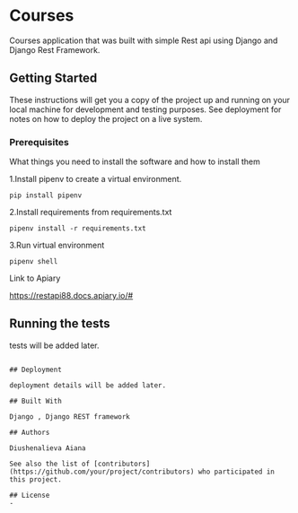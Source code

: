 # Courses

Courses application that was built with simple Rest api using Django and Django Rest Framework.

## Getting Started

These instructions will get you a copy of the project up and running on your local machine for development and testing purposes. See deployment for notes on how to deploy the project on a live system.

### Prerequisites

What things you need to install the software and how to install them


1.Install pipenv to create a virtual environment.
```
pip install pipenv
```
2.Install requirements from requirements.txt
```
pipenv install -r requirements.txt
```
3.Run virtual environment
```
pipenv shell
```


Link to Apiary

https://restapi88.docs.apiary.io/#

## Running the tests

tests will be added later.
```

## Deployment

deployment details will be added later.

## Built With

Django , Django REST framework 

## Authors

Diushenalieva Aiana

See also the list of [contributors](https://github.com/your/project/contributors) who participated in this project.

## License
-
